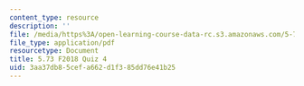 ```yaml
---
content_type: resource
description: ''
file: /media/https%3A/open-learning-course-data-rc.s3.amazonaws.com/5-73-quantum-mechanics-i-fall-2018/3aa37db85cefa662d1f385dd76e41b25_MIT5_73F18_quiz4.pdf
file_type: application/pdf
resourcetype: Document
title: 5.73 F2018 Quiz 4
uid: 3aa37db8-5cef-a662-d1f3-85dd76e41b25
---
```

